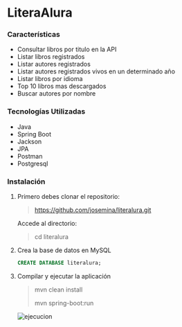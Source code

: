 # LiteraAlura


### Características

* Consultar libros por titulo en la API
* Listar libros registrados
* Listar autores registrados
* Listar autores registrados vivos en un determinado año
* Listar libros por idioma
* Top 10 libros mas descargados
* Buscar autores por nombre


### Tecnologías Utilizadas

* Java
* Spring Boot
* Jackson
* JPA
* Postman
* Postgresql


### Instalación

1. Primero debes clonar el repositorio:
   >https://github.com/josemina/literalura.git

   Accede al directorio:
   >cd literalura

2. Crea la base de datos en MySQL
   ```sql
   CREATE DATABASE literalura;
   ```
3. Compilar y ejecutar la aplicación
   >mvn clean install
   >
   >mvn spring-boot:run

   ![ejecucion](ejecucion.jpg)


